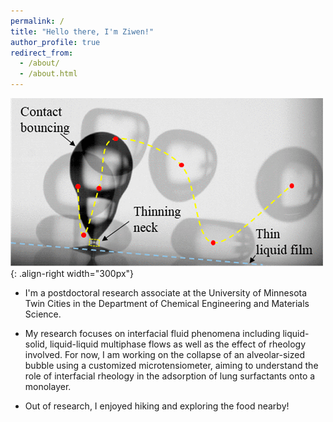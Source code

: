 ```yaml
---
permalink: /
title: "Hello there, I'm Ziwen!"
author_profile: true
redirect_from: 
  - /about/
  - /about.html
---
```


![Contact bouncing cascad](/images/Contact_bouncing.png){: .align-right width="300px"}
* I'm a postdoctoral research associate at the University of Minnesota Twin Cities in the Department of Chemical Engineering and Materials Science.

* My research focuses on interfacial fluid phenomena including liquid-solid, liquid-liquid multiphase flows as well as the effect of rheology involved. For now, I am working on the collapse of an alveolar-sized bubble using a customized microtensiometer, aiming to understand the role of interfacial rheology in the adsorption of lung surfactants onto a monolayer.

* Out of research, I enjoyed hiking and exploring the food nearby!
